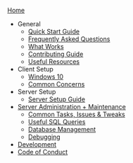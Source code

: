 [Home](https://github.com/LandSandBoat/server/wiki)

* General
  * [Quick Start Guide](Quick-Start-Guide)
  * [Frequently Asked Questions](Frequently-Asked-Questions)
  * [What Works](What-Works)
  * [Contributing Guide](https://github.com/LandSandBoat/server/blob/base/CONTRIBUTING.md)
  * [Useful Resources](Resources)
* Client Setup
  * [Windows 10](Client-Setup-Windows)
  * [Common Concerns](Miscellaneous-Client)
* Server Setup
  * [Server Setup Guide](Server-Setup-Guide)
* [Server Administration + Maintenance](Server-Administration)
  * [Common Tasks, Issues & Tweaks](Miscellaneous-Server)
  * [Useful SQL Queries](Useful-SQL-queries)
  * [Database Management](Database-Management)
  * [Debugging](Debugging)
* [Development](Development)
* [Code of Conduct](Code_of_Conduct.md)
